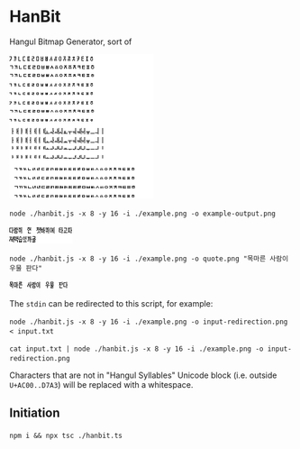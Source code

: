 # HanBit

Hangul Bitmap Generator, sort of

![Source image](example.png)

`node ./hanbit.js -x 8 -y 16 -i ./example.png -o example-output.png`

![Exported](example-output.png)

`node ./hanbit.js -x 8 -y 16 -i ./example.png -o quote.png "목마른 사람이 우물 판다"`

![Exported](quote.png)

The `stdin` can be redirected to this script, for example:

`node ./hanbit.js -x 8 -y 16 -i ./example.png -o input-redirection.png < input.txt`

`cat input.txt | node ./hanbit.js -x 8 -y 16 -i ./example.png -o input-redirection.png`

Characters that are not in "Hangul Syllables" Unicode block (i.e. outside `U+AC00..D7A3`) will be replaced with a whitespace.

## Initiation

`npm i && npx tsc ./hanbit.ts`
